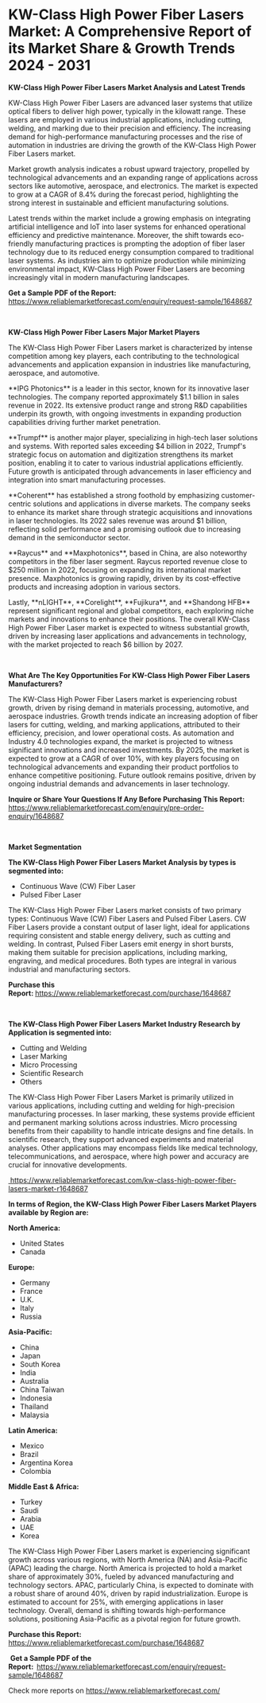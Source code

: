 <p><h1>KW-Class High Power Fiber Lasers Market: A Comprehensive Report of its Market Share & Growth Trends 2024 - 2031</h1></p><p><strong>KW-Class High Power Fiber Lasers Market Analysis and Latest Trends</strong></p>
<p><p>KW-Class High Power Fiber Lasers are advanced laser systems that utilize optical fibers to deliver high power, typically in the kilowatt range. These lasers are employed in various industrial applications, including cutting, welding, and marking due to their precision and efficiency. The increasing demand for high-performance manufacturing processes and the rise of automation in industries are driving the growth of the KW-Class High Power Fiber Lasers market.</p><p>Market growth analysis indicates a robust upward trajectory, propelled by technological advancements and an expanding range of applications across sectors like automotive, aerospace, and electronics. The market is expected to grow at a CAGR of 8.4% during the forecast period, highlighting the strong interest in sustainable and efficient manufacturing solutions. </p><p>Latest trends within the market include a growing emphasis on integrating artificial intelligence and IoT into laser systems for enhanced operational efficiency and predictive maintenance. Moreover, the shift towards eco-friendly manufacturing practices is prompting the adoption of fiber laser technology due to its reduced energy consumption compared to traditional laser systems. As industries aim to optimize production while minimizing environmental impact, KW-Class High Power Fiber Lasers are becoming increasingly vital in modern manufacturing landscapes.</p></p>
<p><strong>Get a Sample PDF of the Report:&nbsp;</strong> <a href="https://www.reliablemarketforecast.com/enquiry/request-sample/1648687?utm_campaign=2015&utm_medium=2&utm_source=Github&utm_content=ia&utm_term=29122024&utm_id=kw-class-high-power-fiber-lasers">https://www.reliablemarketforecast.com/enquiry/request-sample/1648687</a></p>
<p>&nbsp;</p>
<p><strong>KW-Class High Power Fiber Lasers Major Market Players</strong></p>
<p><p>The KW-Class High Power Fiber Lasers market is characterized by intense competition among key players, each contributing to the technological advancements and application expansion in industries like manufacturing, aerospace, and automotive. </p><p>**IPG Photonics** is a leader in this sector, known for its innovative laser technologies. The company reported approximately $1.1 billion in sales revenue in 2022. Its extensive product range and strong R&D capabilities underpin its growth, with ongoing investments in expanding production capabilities driving further market penetration.</p><p>**Trumpf** is another major player, specializing in high-tech laser solutions and systems. With reported sales exceeding $4 billion in 2022, Trumpf's strategic focus on automation and digitization strengthens its market position, enabling it to cater to various industrial applications efficiently. Future growth is anticipated through advancements in laser efficiency and integration into smart manufacturing processes.</p><p>**Coherent** has established a strong foothold by emphasizing customer-centric solutions and applications in diverse markets. The company seeks to enhance its market share through strategic acquisitions and innovations in laser technologies. Its 2022 sales revenue was around $1 billion, reflecting solid performance and a promising outlook due to increasing demand in the semiconductor sector.</p><p>**Raycus** and **Maxphotonics**, based in China, are also noteworthy competitors in the fiber laser segment. Raycus reported revenue close to $250 million in 2022, focusing on expanding its international market presence. Maxphotonics is growing rapidly, driven by its cost-effective products and increasing adoption in various sectors.</p><p>Lastly, **nLIGHT**, **Corelight**, **Fujikura**, and **Shandong HFB** represent significant regional and global competitors, each exploring niche markets and innovations to enhance their positions. The overall KW-Class High Power Fiber Laser market is expected to witness substantial growth, driven by increasing laser applications and advancements in technology, with the market projected to reach $6 billion by 2027.</p></p>
<p>&nbsp;</p>
<p><strong>What Are The Key Opportunities For KW-Class High Power Fiber Lasers Manufacturers?</strong></p>
<p><p>The KW-Class High Power Fiber Lasers market is experiencing robust growth, driven by rising demand in materials processing, automotive, and aerospace industries. Growth trends indicate an increasing adoption of fiber lasers for cutting, welding, and marking applications, attributed to their efficiency, precision, and lower operational costs. As automation and Industry 4.0 technologies expand, the market is projected to witness significant innovations and increased investments. By 2025, the market is expected to grow at a CAGR of over 10%, with key players focusing on technological advancements and expanding their product portfolios to enhance competitive positioning. Future outlook remains positive, driven by ongoing industrial demands and advancements in laser technology.</p></p>
<p><strong>Inquire or Share Your Questions If Any Before Purchasing This Report:</strong> <a href="https://www.reliablemarketforecast.com/enquiry/pre-order-enquiry/1648687?utm_campaign=2015&utm_medium=2&utm_source=Github&utm_content=ia&utm_term=29122024&utm_id=kw-class-high-power-fiber-lasers">https://www.reliablemarketforecast.com/enquiry/pre-order-enquiry/1648687</a></p>
<p>&nbsp;</p>
<p><strong>Market Segmentation</strong></p>
<p><strong>The KW-Class High Power Fiber Lasers Market Analysis by types is segmented into:</strong></p>
<p><ul><li>Continuous Wave (CW) Fiber Laser</li><li>Pulsed Fiber Laser</li></ul></p>
<p><p>The KW-Class High Power Fiber Lasers market consists of two primary types: Continuous Wave (CW) Fiber Lasers and Pulsed Fiber Lasers. CW Fiber Lasers provide a constant output of laser light, ideal for applications requiring consistent and stable energy delivery, such as cutting and welding. In contrast, Pulsed Fiber Lasers emit energy in short bursts, making them suitable for precision applications, including marking, engraving, and medical procedures. Both types are integral in various industrial and manufacturing sectors.</p></p>
<p><strong>Purchase this Report:&nbsp;</strong><a href="https://www.reliablemarketforecast.com/purchase/1648687?utm_campaign=2015&utm_medium=2&utm_source=Github&utm_content=ia&utm_term=29122024&utm_id=kw-class-high-power-fiber-lasers">https://www.reliablemarketforecast.com/purchase/1648687</a></p>
<p>&nbsp;</p>
<p><strong>The KW-Class High Power Fiber Lasers Market Industry Research by Application is segmented into:</strong></p>
<p><ul><li>Cutting and Welding</li><li>Laser Marking</li><li>Micro Processing</li><li>Scientific Research</li><li>Others</li></ul></p>
<p><p>The KW-Class High Power Fiber Lasers Market is primarily utilized in various applications, including cutting and welding for high-precision manufacturing processes. In laser marking, these systems provide efficient and permanent marking solutions across industries. Micro processing benefits from their capability to handle intricate designs and fine details. In scientific research, they support advanced experiments and material analyses. Other applications may encompass fields like medical technology, telecommunications, and aerospace, where high power and accuracy are crucial for innovative developments.</p></p>
<p><a href="https://www.reliablemarketforecast.com/kw-class-high-power-fiber-lasers-market-r1648687?utm_campaign=2015&utm_medium=2&utm_source=Github&utm_content=ia&utm_term=29122024&utm_id=kw-class-high-power-fiber-lasers">&nbsp;https://www.reliablemarketforecast.com/kw-class-high-power-fiber-lasers-market-r1648687</a></p>
<p><strong>In terms of Region, the KW-Class High Power Fiber Lasers Market Players available by Region are:</strong></p>
<p>
    <p> <strong> North America: </strong>
        <ul>
            <li>United States</li>
            <li>Canada</li>
        </ul>
        </p> 
    <p> <strong> Europe: </strong>
        <ul>
            <li>Germany</li>
            <li>France</li>
            <li>U.K.</li>
            <li>Italy</li>
            <li>Russia</li>
        </ul>
        </p> 
    <p> <strong> Asia-Pacific: </strong>
        <ul>
            <li>China</li>
            <li>Japan</li>
            <li>South Korea</li>
            <li>India</li>
            <li>Australia</li>
            <li>China Taiwan</li>
            <li>Indonesia</li>
            <li>Thailand</li>
            <li>Malaysia</li>
        </ul>
        </p> 
    <p> <strong> Latin America: </strong>
        <ul>
            <li>Mexico</li>
            <li>Brazil</li>
            <li>Argentina Korea</li>
            <li>Colombia</li>
        </ul>
        </p> 
    <p> <strong> Middle East & Africa: </strong>
        <ul>
            <li>Turkey</li>
            <li>Saudi</li>
            <li>Arabia</li>
            <li>UAE</li>
            <li>Korea</li>
        </ul>
    </p>
    </p>
<p><p>The KW-Class High Power Fiber Lasers market is experiencing significant growth across various regions, with North America (NA) and Asia-Pacific (APAC) leading the charge. North America is projected to hold a market share of approximately 30%, fueled by advanced manufacturing and technology sectors. APAC, particularly China, is expected to dominate with a robust share of around 40%, driven by rapid industrialization. Europe is estimated to account for 25%, with emerging applications in laser technology. Overall, demand is shifting towards high-performance solutions, positioning Asia-Pacific as a pivotal region for future growth.</p></p>
<p><strong>Purchase this Report: </strong><a href="https://www.reliablemarketforecast.com/purchase/1648687?utm_campaign=2015&utm_medium=2&utm_source=Github&utm_content=ia&utm_term=29122024&utm_id=kw-class-high-power-fiber-lasers">https://www.reliablemarketforecast.com/purchase/1648687</a></p>
<p>&nbsp;<strong>Get a Sample PDF of the Report:&nbsp;&nbsp;</strong><a href="https://www.reliablemarketforecast.com/enquiry/request-sample/1648687?utm_campaign=2015&utm_medium=2&utm_source=Github&utm_content=ia&utm_term=29122024&utm_id=kw-class-high-power-fiber-lasers">https://www.reliablemarketforecast.com/enquiry/request-sample/1648687</a></p>
<p><strong></strong></p>
<p>Check more reports on <a href="https://www.reliablemarketforecast.com/?utm_campaign=2015&utm_medium=2&utm_source=Github&utm_content=ia&utm_term=29122024&utm_id=kw-class-high-power-fiber-lasers">https://www.reliablemarketforecast.com/</a></p>